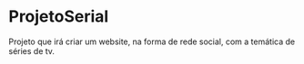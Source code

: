 # ProjetoSerial
Projeto que irá criar um website, na forma de rede social, com a temática de séries de tv.
